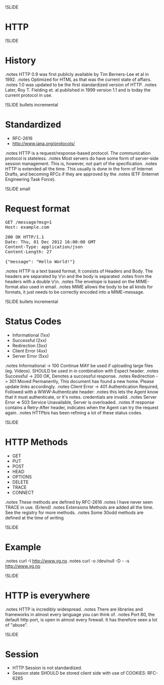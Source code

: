 !SLIDE 
# HTTP #

!SLIDE
# History #
.notes HTTP 0.9 was first publicly available by Tim Berners-Lee et al in 1992.
.notes Optimized for HTML as that was the current state of affairs.
.notes 1.0 was updated to be the first standardized version of HTTP.
.notes Later, Roy T. Fielding et. al published in 1999 version 1.1  and is today the current protocol in use.

!SLIDE bullets incremental
# Standardized #
* RFC-2616
* http://www.iana.org/protocols/

.notes HTTP is a request/response-based protocol. The communication protocol is stateless. 
.notes Most servers do have some form of server-side session management. This is, however, not part of the specification.
.notes HTTP is extended all the time. This usually is done in the form of Internet Drafts, and becoming RFCs if they are approved by the
.notes IETF (Internet Engineering Task Force).

!SLIDE small
# Request format #
<pre>
GET /message?msg=1
Host: example.com

200 OK HTTP/1.1
Date: Thu, 01 Dec 2012 16:00:00 GMT
Content-Type: application/json
Content-Length: 27

{"message": "Hello World!"}
</pre>
.notes HTTP is a text based format, It consists of Headers and Body. The headers are separated by \r\n and the body is separated 
.notes from the headers with a double \r\n.
.notes The envelope is based on the MIME-format also used in email.
.notes MIME allows the body to be all kinds for formats, it just needs to be correctly encoded into a MIME-message.

!SLIDE bullets incremental
# Status Codes #
* Informational (1xx)
* Successful (2xx)
* Redirection (3xx)
* Client Error (4xx)
* Server Error (5xx)

.notes Informational -> 100 Continue MAY be used if uploading large files (eg. Videos). SHOULD be used in in combination with Expect header.
.notes Successful -> 200 OK, Denotes a successful response.
.notes Redirection -> 301 Moved Permanently, This document has found a new home. Please update links accordingly.
.notes Client Error -> 401 Authentication Required, Followed with a WWW-Authenticate header:
.notes this lets the Agent know that it must authenticate, or it's notes. credentials are invalid.
.notes Server Error => 503 Service Unavailable, Server is overloaded. 
.notes If response contains a Retry-After header, indicates when the Agent can try the request again.
.notes HTTPbis has been refining a lot of these status codes.


!SLIDE
# HTTP Methods #
* GET
* PUT
* POST
* HEAD
* OPTIONS
* DELETE
* TRACE
* CONNECT

.notes These methods are defined by RFC-2616
.notes I have never seen TRACE in use. (Erlend)
.notes Extensions Methods are added all the time. See the registry for more methods. 
.notes Some 30odd methods are defined at the time of writing

!SLIDE
# Example #
.notes curl -I http://www.vg.no
.notes curl -o /dev/null -D - -s http://www.vg.no

!SLIDE
# HTTP is everywhere #

.notes HTTP is incredibly widespread. 
.notes There are libraries and frameworks in almost every language you can think of. 
.notes Port 80, the default http port, is open in almost every firewall. It has therefore seen a lot of "abuse".

!SLIDE
# Session #
* HTTP Session is not standardized.
* Session state SHOULD be stored client side with use of COOKIES: RFC-6265
